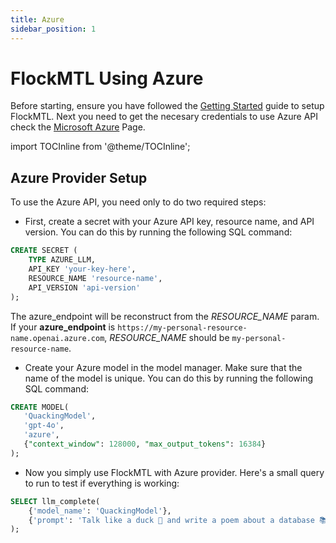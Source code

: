```yaml
---
title: Azure
sidebar_position: 1
---
```


# FlockMTL Using Azure

Before starting, ensure you have followed the [Getting Started](/docs/getting-started) guide to setup FlockMTL. Next you need to get the necesary credentials to use Azure API check the [Microsoft Azure](https://learn.microsoft.com/en-us/azure/ai-services/openai/reference) Page.

import TOCInline from '@theme/TOCInline';

<TOCInline toc={toc} />

## Azure Provider Setup

To use the Azure API, you need only to do two required steps:

- First, create a secret with your Azure API key, resource name, and API version. You can do this by running the following SQL command:

```sql
CREATE SECRET (
    TYPE AZURE_LLM,
    API_KEY 'your-key-here',
    RESOURCE_NAME 'resource-name',
    API_VERSION 'api-version'
);
```

The azure_endpoint will be reconstruct from the _RESOURCE_NAME_ param. If your **azure_endpoint** is `https://my-personal-resource-name.openai.azure.com`, _RESOURCE_NAME_ should be `my-personal-resource-name`.

- Create your Azure model in the model manager. Make sure that the name of the model is unique. You can do this by running the following SQL command:

```sql
CREATE MODEL(
   'QuackingModel',
   'gpt-4o',
   'azure',
   {"context_window": 128000, "max_output_tokens": 16384}
);
```
- Now you simply use FlockMTL with Azure provider. Here's a small query to run to test if everything is working:

```sql
SELECT llm_complete(
    {'model_name': 'QuackingModel'},
    {'prompt': 'Talk like a duck 🦆 and write a poem about a database 📚'}
);
```
